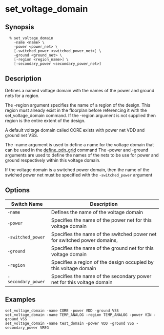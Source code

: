 # set_voltage_domain

## Synopsis
```
  % set_voltage_domain
    -name <name> \
    -power <power_net> \
    [-switched_power <switched_power_net>] \
    -ground <ground_net> \
    [-region <region_name>] \
    [-secondary_power <secondary_power_net>]
```

## Description

Defines a named voltage domain with the names of the power and ground nets for a region.

The -region argument specifies the name of a region of the design. This region must already exist in the floorplan before referencing it with the set_voltage_domain command. If the -region argument is not supplied then region is the entire extent of the design.

A default voltage domain called CORE exists with power net VDD and ground net VSS.

The -name argument is used to define a name for the voltage domain that can be used in the [define_pdn_grid](define_pdn_grid.md) command
The -power and -ground arguments are used to define the names of the nets to be use for power and ground respectively within this voltage domain.

If the voltage domain is a switched power domain, then the name of the swiched power net must be specified with the `-switched_power` argument

## Options

| Switch Name | Description |
| ----- | ----- |
| `-name` | Defines the name of the voltage domain |
| `-power` | Specifies the name of the power net for this voltage domain |
| `-switched_power` | Specifies the name of the switched power net for switched power domains, |
| `-ground` | Specifies the name of the ground net for this voltage domain |
| `-region` | Specifies a region of the design occupied by this voltage domain |
| `-secondary_power` | Specifies the name of the secondary power net for this voltage domain |

## Examples
```
set_voltage_domain -name CORE -power VDD -ground VSS
set_voltage_domain -name TEMP_ANALOG -region TEMP_ANALOG -power VIN -ground VSS
set_voltage_domain -name test_domain -power VDD -ground VSS -secondary_power VREG
```
